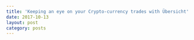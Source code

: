 ```yaml
---
title: 'Keeping an eye on your Crypto-currency trades with Übersicht'
date: 2017-10-13
layout: post
category: posts
---
```

